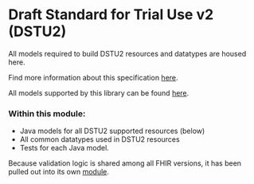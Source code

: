 # Draft Standard for Trial Use v2 (DSTU2)

All models required to build DSTU2 resources and datatypes are housed here.

Find more information about this specification [here](https://www.hl7.org/fhir/dstu2/).

All models supported by this library can be found [here](./src/main/java/gov/va/api/health/dstu2/api/resources).

### Within this module:
  * Java models for all DSTU2 supported resources (below) 
  * All common datatypes used in DSTU2 resources
  * Tests for each Java model.

Because validation logic is shared among all FHIR versions, it has been pulled out into its own [module](../validation).
